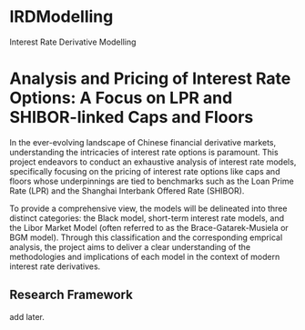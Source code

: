 # IRDModelling
Interest Rate Derivative Modelling
# Analysis and Pricing of Interest Rate Options: A Focus on LPR and SHIBOR-linked Caps and Floors

In the ever-evolving landscape of Chinese financial derivative markets, understanding the intricacies of interest rate options is paramount. This project endeavors to conduct an exhaustive analysis of interest rate models, specifically focusing on the pricing of interest rate options like caps and floors whose underpinnings are tied to benchmarks such as the Loan Prime Rate (LPR) and the Shanghai Interbank Offered Rate (SHIBOR).

To provide a comprehensive view, the models will be delineated into three distinct categories: the Black model, short-term interest rate models, and the Libor Market Model (often referred to as the Brace-Gatarek-Musiela or BGM model). Through this classification and the corresponding emprical analysis, the project aims to deliver a clear understanding of the methodologies and implications of each model in the context of modern interest rate derivatives.

## Research Framework

add later.

<!-- [Online Documentation (Chinese Version)](https://voladocs.readthedocs.io/) -->


